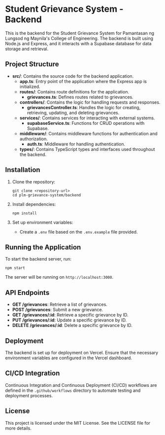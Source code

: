 # Student Grievance System - Backend

This is the backend for the Student Grievance System for Pamantasan ng Lungsod ng Maynila's College of Engineering. The backend is built using Node.js and Express, and it interacts with a Supabase database for data storage and retrieval.

## Project Structure

- **src/**: Contains the source code for the backend application.
  - **app.ts**: Entry point of the application where the Express app is initialized.
  - **routes/**: Contains route definitions for the application.
    - **grievances.ts**: Defines routes related to grievances.
  - **controllers/**: Contains the logic for handling requests and responses.
    - **grievancesController.ts**: Handles the logic for creating, retrieving, updating, and deleting grievances.
  - **services/**: Contains services for interacting with external systems.
    - **supabaseService.ts**: Functions for CRUD operations with Supabase.
  - **middleware/**: Contains middleware functions for authentication and authorization.
    - **auth.ts**: Middleware for handling authentication.
  - **types/**: Contains TypeScript types and interfaces used throughout the backend.

## Installation

1. Clone the repository:
   ```
   git clone <repository-url>
   cd plm-grievance-system/backend
   ```

2. Install dependencies:
   ```
   npm install
   ```

3. Set up environment variables:
   - Create a `.env` file based on the `.env.example` file provided.

## Running the Application

To start the backend server, run:
```
npm start
```

The server will be running on `http://localhost:3000`.

## API Endpoints

- **GET /grievances**: Retrieve a list of grievances.
- **POST /grievances**: Submit a new grievance.
- **GET /grievances/:id**: Retrieve a specific grievance by ID.
- **PUT /grievances/:id**: Update a specific grievance by ID.
- **DELETE /grievances/:id**: Delete a specific grievance by ID.

## Deployment

The backend is set up for deployment on Vercel. Ensure that the necessary environment variables are configured in the Vercel dashboard.

## CI/CD Integration

Continuous Integration and Continuous Deployment (CI/CD) workflows are defined in the `.github/workflows` directory to automate testing and deployment processes.

## License

This project is licensed under the MIT License. See the LICENSE file for more details.